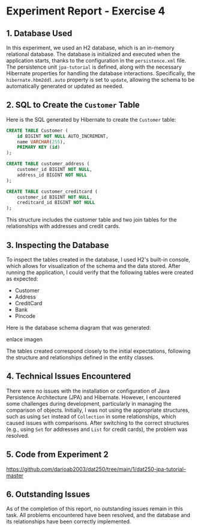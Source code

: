 
# Experiment Report - Exercise 4

## 1. Database Used

In this experiment, we used an H2 database, which is an in-memory relational database. 
The database is initialized and executed when the application starts, thanks to the configuration in the `persistence.xml` file. 
The persistence unit `jpa-tutorial` is defined, along with the necessary Hibernate properties for handling the database interactions. 
Specifically, the `hibernate.hbm2ddl.auto` property is set to `update`, allowing the schema to be automatically generated or updated as needed.

## 2. SQL to Create the `Customer` Table

Here is the SQL generated by Hibernate to create the `Customer` table:

```sql
CREATE TABLE Customer (
    id BIGINT NOT NULL AUTO_INCREMENT,
    name VARCHAR(255),
    PRIMARY KEY (id)
);

CREATE TABLE customer_address (
    customer_id BIGINT NOT NULL,
    address_id BIGINT NOT NULL
);

CREATE TABLE customer_creditcard (
    customer_id BIGINT NOT NULL,
    creditcard_id BIGINT NOT NULL
);
```

This structure includes the customer table and two join tables for the relationships with addresses and credit cards.

## 3. Inspecting the Database

To inspect the tables created in the database, I used H2's built-in console, which allows for visualization of the schema and the data stored. After running the application, I could verify that the following tables were created as expected:

- Customer
- Address
- CreditCard
- Bank
- Pincode

Here is the database schema diagram that was generated:

enlace imagen


The tables created correspond closely to the initial expectations, following the structure and relationships defined in the entity classes.

## 4. Technical Issues Encountered

There were no issues with the installation or configuration of Java Persistence Architecture (JPA) and Hibernate. However, I encountered some challenges during development, particularly in managing the comparison of objects. Initially, I was not using the appropriate structures, such as using `Set` instead of `Collection` in some relationships, which caused issues with comparisons. After switching to the correct structures (e.g., using `Set` for addresses and `List` for credit cards), the problem was resolved.

## 5. Code from Experiment 2

https://github.com/darioab2003/dat250/tree/main/1/dat250-jpa-tutorial-master

## 6. Outstanding Issues

As of the completion of this report, no outstanding issues remain in this task. All problems encountered have been resolved, and the database and its relationships have been correctly implemented.
